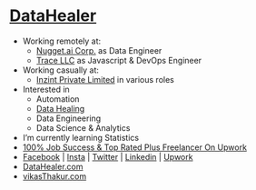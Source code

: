# [DataHealer](https://datahealer.com)
- Working remotely at:
  - [Nugget.ai Corp.](https://nugget.ai) as Data Engineer
  - [Trace LLC](https://tracevt.com) as Javascript & DevOps Engineer
- Working casually at:
  - [Inzint Private Limited](https://inzint.com) in various roles
- Interested in
  - Automation
  - [Data Healing](https://datahealer.com)
  - Data Engineering
  - Data Science & Analytics
- I’m currently learning Statistics
- [100% Job Success & Top Rated Plus Freelancer On Upwork](https://www.upwork.com/fl/vikaskumarthakur)
- [Facebook](https://www.facebook.com/inzint) | [Insta](https://www.instagram.com/datahealer.io) | [Twitter](https://twitter.com/inzint) | [Linkedin](https://www.linkedin.com/company/inzint) | [Upwork](http://upwork.com/ag/inzint)
- [DataHealer.com](https://datahealer.com)
- [vikasThakur.com](https://vikasthakur.com)
